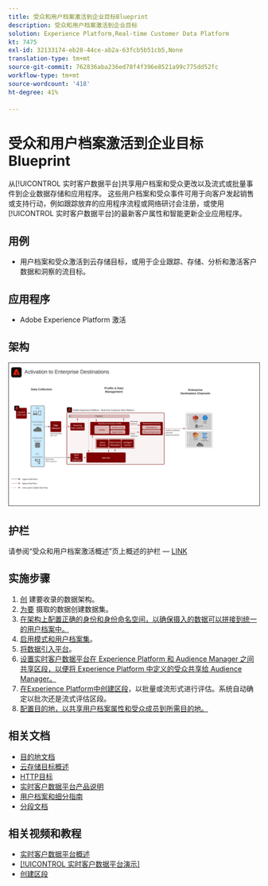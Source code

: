 ```yaml
---
title: 受众和用户档案激活到企业目标Blueprint
description: 受众和用户档案激活到企业目标
solution: Experience Platform,Real-time Customer Data Platform
kt: 7475
exl-id: 32133174-eb28-44ce-ab2a-63fcb5b51cb5,None
translation-type: tm+mt
source-git-commit: 762836aba236ed78f4f396e8521a99c775dd52fc
workflow-type: tm+mt
source-wordcount: '418'
ht-degree: 41%

---
```


# 受众和用户档案激活到企业目标Blueprint

从[!UICONTROL 实时客户数据平台]共享用户档案和受众更改以及流式或批量事件到企业数据存储和应用程序。 这些用户档案和受众事件可用于向客户发起销售或支持行动，例如跟踪放弃的应用程序流程或网络研讨会注册，或使用[!UICONTROL 实时客户数据平台]的最新客户属性和智能更新企业应用程序。

## 用例

* 用户档案和受众激活到云存储目标，或用于企业跟踪、存储、分析和激活客户数据和洞察的流目标。

## 应用程序

* Adobe Experience Platform 激活

## 架构

<img src="assets/enterprise_destination_activation.svg" alt="企业激活方案的参考体系结构" style="border:1px solid #4a4a4a" />


## 护栏

请参阅“受众和用户档案激活概述”页上概述的护栏 — [ LINK](overview.md)

## 实施步骤

1. [创](https://experienceleague.adobe.com/docs/platform-learn/tutorials/schemas/create-a-schema.html) 建要收录的数据架构。
1. [为要](https://experienceleague.adobe.com/docs/platform-learn/tutorials/data-ingestion/create-datasets-and-ingest-data.html) 摄取的数据创建数据集。
1. [在架构上配置正确的身份和身份命名空间，以确保摄入的数据可以拼接到统一的用户档案中。](https://experienceleague.adobe.com/docs/platform-learn/tutorials/identities/label-ingest-and-verify-identity-data.html)
1. [启用模式和用户档案集](https://experienceleague.adobe.com/docs/platform-learn/tutorials/profiles/bring-data-into-the-real-time-customer-profile.html)。
1. [将数据引入平台](https://experienceleague.adobe.com/?recommended=ExperiencePlatform-D-1-2020.1.dataingestion)。
1. [设置实时客户数据平台在 Experience Platform 和 Audience Manager 之间共享区段，以便将 Experience Platform 中定义的受众共享给 Audience Manager。](https://www.adobe.com/go/audiences)
1. [在Experience Platform中创建区段](https://experienceleague.adobe.com/docs/platform-learn/tutorials/segments/create-segments.html?lang=zh-Hans)，以批量或流形式进行评估。系统自动确定以批次还是流式评估区段。
1. [配置目的地，以共享用户档案属性和受众成员到所需目的地。](https://experienceleague.adobe.com/docs/platform-learn/tutorials/destinations/create-destinations-and-activate-data.html)

## 相关文档

* [目的地文档](https://experienceleague.adobe.com/docs/experience-platform/destinations/catalog/overview.html?lang=zh-Hans)
* [云存储目标概述](https://experienceleague.adobe.com/docs/experience-platform/destinations/catalog/cloud-storage/overview.html?lang=en#catalog)
* [HTTP目标](https://experienceleague.adobe.com/docs/experience-platform/destinations/catalog/http-destination.html?lang=en#overview)
* [实时客户数据平台产品说明](https://helpx.adobe.com/cn/legal/product-descriptions/real-time-customer-data-platform.html)
* [用户档案和细分指南](https://experienceleague.adobe.com/docs/experience-platform/profile/guardrails.html?lang=zh-Hans)
* [分段文档](https://experienceleague.adobe.com/docs/experience-platform/segmentation/api/streaming-segmentation.html?lang=zh-Hans)

## 相关视频和教程

* [实时客户数据平台概述](https://experienceleague.adobe.com/docs/platform-learn/tutorials/application-services/rtcdp/understanding-the-real-time-customer-data-platform.html?lang=zh-Hans)
* [[!UICONTROL 实时客户数据平台演示]](https://experienceleague.adobe.com/docs/platform-learn/tutorials/application-services/rtcdp/demo.html?lang=zh-Hans)
* [创建区段](https://experienceleague.adobe.com/docs/platform-learn/tutorials/segments/create-segments.html)
